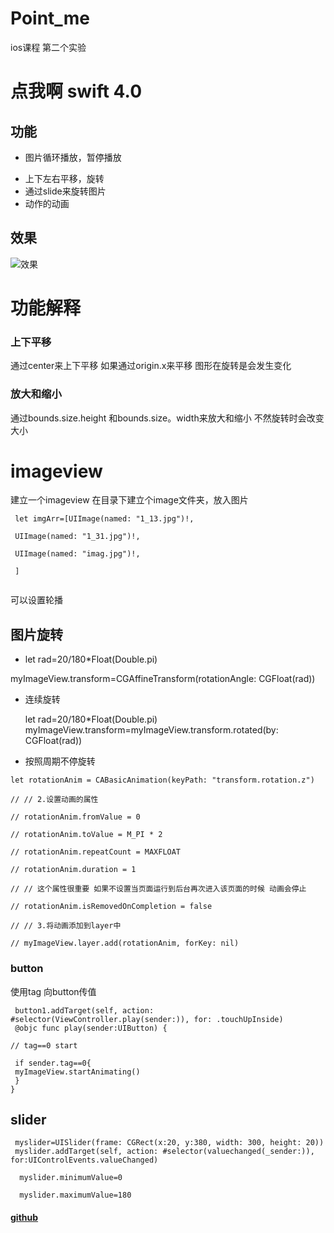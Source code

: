 # Point_me
ios课程 第二个实验

点我啊 swift 4.0
===

## 功能

* 图片循环播放，暂停播放
- 上下左右平移，旋转
- 通过slide来旋转图片
- 动作的动画

## 效果
![效果](https://img-blog.csdn.net/20180504195500781?watermark/2/text/aHR0cHM6Ly9ibG9nLmNzZG4ubmV0L2ZhbmppYWxpYW5nMjQwMQ==/font/5a6L5L2T/fontsize/400/fill/I0JBQkFCMA==/dissolve/70)

# 功能解释

### 上下平移
通过center来上下平移
如果通过origin.x来平移
图形在旋转是会发生变化
### 放大和缩小
通过bounds.size.height 和bounds.size。width来放大和缩小  不然旋转时会改变大小

# imageview


 建立一个imageview  在目录下建立个image文件夹，放入图片
 
```
 let imgArr=[UIImage(named: "1_13.jpg")!,

 UIImage(named: "1_31.jpg")!,

 UIImage(named: "imag.jpg")!,

 ]
 
 ```

可以设置轮播


## 图片旋转

-   let rad=20/180*Float(Double.pi)

myImageView.transform=CGAffineTransform(rotationAngle: CGFloat(rad))

- 连续旋转

  let rad=20/180*Float(Double.pi)
 myImageView.transform=myImageView.transform.rotated(by: CGFloat(rad))


- 按照周期不停旋转
```
let rotationAnim = CABasicAnimation(keyPath: "transform.rotation.z")

// // 2.设置动画的属性

// rotationAnim.fromValue = 0

// rotationAnim.toValue = M_PI * 2

// rotationAnim.repeatCount = MAXFLOAT

// rotationAnim.duration = 1

// // 这个属性很重要 如果不设置当页面运行到后台再次进入该页面的时候 动画会停止

// rotationAnim.isRemovedOnCompletion = false

// // 3.将动画添加到layer中

// myImageView.layer.add(rotationAnim, forKey: nil)

```



### button

使用tag 向button传值
```
 button1.addTarget(self, action: #selector(ViewController.play(sender:)), for: .touchUpInside)
 @objc func play(sender:UIButton) {

// tag==0 start

 if sender.tag==0{
 myImageView.startAnimating()
 }
}
```

## slider
```
 myslider=UISlider(frame: CGRect(x:20, y:380, width: 300, height: 20))
 myslider.addTarget(self, action: #selector(valuechanged(_sender:)), for:UIControlEvents.valueChanged)

  myslider.minimumValue=0

  myslider.maximumValue=180

```

#### [github](https://github.com/Colaplusice/Point_me)
